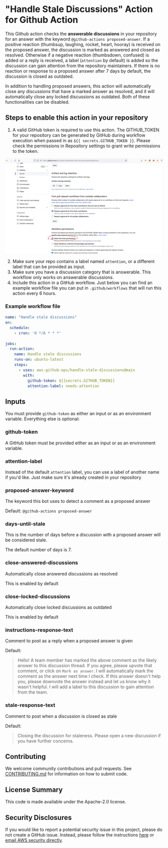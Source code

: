 # "Handle Stale Discussions" Action for Github Action

This Github action checks the **answerable discussions** in your repository for an answer with the keyword `@github-actions proposed-answer`. If a positive reaction (thumbsup, laughing, rocket, heart, hooray) is received on the proposed answer, the discussion is marked as answered and closed as resolved. Otherwise if a negative reaction (thumbsdown, confused) is added or a reply is received, a label (`attention` by default) is added so the discussion can gain attention from the repository maintainers. If there is no reaction or response to a proposed answer after 7 days by default, the discussion is closed as outdated.

In addition to handling proposed answers, this action will automatically close any discussions that have a marked answer as resolved, and it will automatically close any locked discussions as outdated. Both of these functionalities can be disabled.

## Steps to enable this action in your repository

1. A valid GitHub token is required to use this action. The GITHUB_TOKEN for your repository can be generated by GitHub during workflow execution when passed in as `${{ secrets.GITHUB_TOKEN }}`. Please check the permissions in Repository settings to grant write permissions to the token.

![Action Settings in repo](images/repoTokenSettings.png)

2. Make sure your repo contains a label named `attention`, or a different label that can be provided as input.
3. Make sure you have a discussion category that is answerable. This workflow only works on answerable discussions.
4. Include this action in a GitHub workflow. Just below you can find an example workflow file you can put in `.github/workflows` that 
will run this action every 6 hours.

### Example workflow file

```yaml
name: "Handle stale discussions"
on:
  schedule:
    - cron: '0 */6 * * *'

jobs:
  run-action:
    name: Handle stale discussions
    runs-on: ubuntu-latest
    steps:
      - uses: aws-github-ops/handle-stale-discussions@main
        with:
          github-token: ${{secrets.GITHUB_TOKEN}}
          attention-label: needs-attention
```

## Inputs

You must provide `github-token` as either an input or as an environment variable. Everything else is optional:

### github-token

A GitHub token must be provided either as an input or as an environment variable.

### attention-label

Instead of the default `attention` label, you can use a label of another name if you'd like. Just make sure it's already created in your repository

### proposed-answer-keyword

The keyword this bot uses to detect a comment as a proposed answer

Default: `@github-actions proposed-answer`

### days-until-stale

This is the number of days before a discussion with a proposed answer will be considered stale. 

The default number of days is 7.

### close-answered-discussions

Automatically close answered discussions as resolved

This is enabled by default

### close-locked-discussions

Automatically close locked discussions as outdated

This is enabled by default

### instructions-response-text

Comment to post as a reply when a proposed answer is given

Default: 

> Hello! A team member has marked the above comment as the likely answer to this discussion thread. If you agree, please upvote that comment, or click on `Mark as answer`. I will automatically mark the comment as the answer next time I check. If this answer doesn't help you, please downvote the answer instead and let us know why it wasn't helpful. I will add a label to this discussion to gain attention from the team.

### stale-response-text

Comment to post when a discussion is closed as stale

Default:

> Closing the discussion for staleness. Please open a new discussion if you have further concerns.

## Contributing 
We welcome community contributions and pull requests. See [CONTRIBUTING.md](https://github.com/aws-github-ops/handle-stale-discussions/blob/main/CONTRIBUTING.md) for information on how to submit code.

## License Summary
This code is made available under the Apache-2.0 license.

## Security Disclosures
If you would like to report a potential security issue in this project, please do not create a GitHub issue.  Instead, please follow the instructions [here](https://aws.amazon.com/security/vulnerability-reporting/) or [email AWS security directly](mailto:aws-security@amazon.com).
